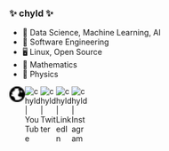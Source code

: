 ### ✨ chyld ✨

- 🔮 Data Science, Machine Learning, AI
- 🚀 Software Engineering
- 🖥 Linux, Open Source
- 🧮 Mathematics
- 🔭 Physics

[<img align="left" alt="chyld | Github" width="28px" src="https://raw.githubusercontent.com/iconic/open-iconic/master/svg/globe.svg" />][website]
[<img align="left" alt="chyld | YouTube" width="28px" src="https://cdn.jsdelivr.net/npm/simple-icons@v3/icons/youtube.svg" />][youtube]
[<img align="left" alt="chyld | Twitter" width="28px" src="https://cdn.jsdelivr.net/npm/simple-icons@v3/icons/twitter.svg" />][twitter]
[<img align="left" alt="chyld | LinkedIn" width="28px" src="https://cdn.jsdelivr.net/npm/simple-icons@v3/icons/linkedin.svg" />][linkedin]
[<img align="left" alt="chyld | Instagram" width="28px" src="https://cdn.jsdelivr.net/npm/simple-icons@v3/icons/instagram.svg" />][instagram]

[website]: https://chyld.github.io
[twitter]: https://twitter.com/chyldmedford
[youtube]: https://youtube.com/chyldstudios/videos
[linkedin]: https://linkedin.com/in/chyld
[instagram]: https://www.instagram.com/chyld/
